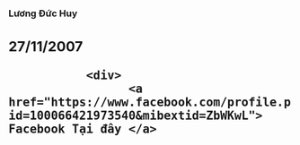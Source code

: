 <h3> Lương Đức Huy 
    <div>
       <h2> 27/11/2007
   
               <div>
                     <a href="https://www.facebook.com/profile.php?id=100066421973540&mibextid=ZbWKwL"> Facebook Tại đây </a>


    

   

